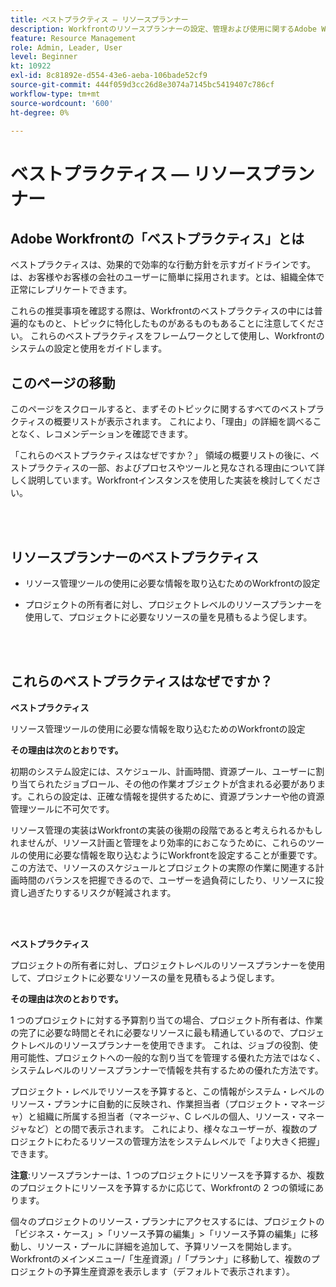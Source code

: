 ```yaml
---
title: ベストプラクティス — リソースプランナー
description: Workfrontのリソースプランナーの設定、管理および使用に関するAdobe Workfrontの専門家によるベストプラクティスの推奨事項を調べます。
feature: Resource Management
role: Admin, Leader, User
level: Beginner
kt: 10922
exl-id: 8c81892e-d554-43e6-aeba-106bade52cf9
source-git-commit: 444f059d3cc26d8e3074a7145bc5419407c786cf
workflow-type: tm+mt
source-wordcount: '600'
ht-degree: 0%

---
```


# ベストプラクティス — リソースプランナー

## Adobe Workfrontの「ベストプラクティス」とは

ベストプラクティスは、効果的で効率的な行動方針を示すガイドラインです。は、お客様やお客様の会社のユーザーに簡単に採用されます。とは、組織全体で正常にレプリケートできます。

これらの推奨事項を確認する際は、Workfrontのベストプラクティスの中には普遍的なものと、トピックに特化したものがあるものもあることに注意してください。 これらのベストプラクティスをフレームワークとして使用し、Workfrontのシステムの設定と使用をガイドします。

## このページの移動

このページをスクロールすると、まずそのトピックに関するすべてのベストプラクティスの概要リストが表示されます。 これにより、「理由」の詳細を調べることなく、レコメンデーションを確認できます。

「これらのベストプラクティスはなぜですか？」 領域の概要リストの後に、ベストプラクティスの一部、およびプロセスやツールと見なされる理由について詳しく説明しています。Workfrontインスタンスを使用した実装を検討してください。

</br>
</br>

## リソースプランナーのベストプラクティス

* リソース管理ツールの使用に必要な情報を取り込むためのWorkfrontの設定

* プロジェクトの所有者に対し、プロジェクトレベルのリソースプランナーを使用して、プロジェクトに必要なリソースの量を見積もるよう促します。

</br>
</br>

## これらのベストプラクティスはなぜですか？

**ベストプラクティス**

リソース管理ツールの使用に必要な情報を取り込むためのWorkfrontの設定

**その理由は次のとおりです。**

初期のシステム設定には、スケジュール、計画時間、資源プール、ユーザーに割り当てられたジョブロール、その他の作業オブジェクトが含まれる必要があります。これらの設定は、正確な情報を提供するために、資源プランナーや他の資源管理ツールに不可欠です。

リソース管理の実装はWorkfrontの実装の後期の段階であると考えられるかもしれませんが、リソース計画と管理をより効率的におこなうために、これらのツールの使用に必要な情報を取り込むようにWorkfrontを設定することが重要です。 この方法で、リソースのスケジュールとプロジェクトの実際の作業に関連する計画時間のバランスを把握できるので、ユーザーを過負荷にしたり、リソースに投資し過ぎたりするリスクが軽減されます。

</br>
</br>

**ベストプラクティス**

プロジェクトの所有者に対し、プロジェクトレベルのリソースプランナーを使用して、プロジェクトに必要なリソースの量を見積もるよう促します。

**その理由は次のとおりです。**

1 つのプロジェクトに対する予算割り当ての場合、プロジェクト所有者は、作業の完了に必要な時間とそれに必要なリソースに最も精通しているので、プロジェクトレベルのリソースプランナーを使用できます。 これは、ジョブの役割、使用可能性、プロジェクトへの一般的な割り当てを管理する優れた方法ではなく、システムレベルのリソースプランナーで情報を共有するための優れた方法です。

プロジェクト・レベルでリソースを予算すると、この情報がシステム・レベルのリソース・プランナに自動的に反映され、作業担当者（プロジェクト・マネージャ）と組織に所属する担当者（マネージャ、C レベルの個人、リソース・マネージャなど）との間で表示されます。 これにより、様々なユーザーが、複数のプロジェクトにわたるリソースの管理方法をシステムレベルで「より大きく把握」できます。

**注意**:リソースプランナーは、1 つのプロジェクトにリソースを予算するか、複数のプロジェクトにリソースを予算するかに応じて、Workfrontの 2 つの領域にあります。

個々のプロジェクトのリソース・プランナにアクセスするには、プロジェクトの「ビジネス・ケース」>「リソース予算の編集」>「リソース予算の編集」に移動し、リソース・プールに詳細を追加して、予算リソースを開始します。
Workfrontのメインメニュー/「生産資源」/「プランナ」に移動して、複数のプロジェクトの予算生産資源を表示します（デフォルトで表示されます）。

